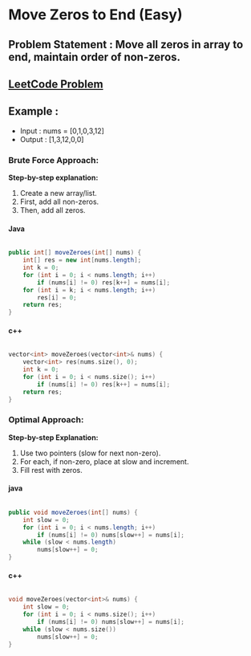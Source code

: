 #  Move Zeros to End (Easy)


## Problem Statement : Move all zeros in array to end, maintain order of non-zeros.


## [LeetCode Problem](https://leetcode.com/problems/move-zeroes/description/)

## Example :
- Input : nums = [0,1,0,3,12]
- Output : [1,3,12,0,0]


### Brute Force Approach: 

**Step-by-step explanation:**
1. Create a new array/list.
2. First, add all non-zeros.
3. Then, add all zeros.


#### Java

```java

public int[] moveZeroes(int[] nums) {
    int[] res = new int[nums.length];
    int k = 0;
    for (int i = 0; i < nums.length; i++)
        if (nums[i] != 0) res[k++] = nums[i];
    for (int i = k; i < nums.length; i++)
        res[i] = 0;
    return res;
}
```

#### c++

```cpp

vector<int> moveZeroes(vector<int>& nums) {
    vector<int> res(nums.size(), 0);
    int k = 0;
    for (int i = 0; i < nums.size(); i++)
        if (nums[i] != 0) res[k++] = nums[i];
    return res;
}
```


### Optimal Approach: 

**Step-by-step Explanation:**
1. Use two pointers (slow for next non-zero).
2. For each, if non-zero, place at slow and increment.
3. Fill rest with zeros.


#### java

``` java

public void moveZeroes(int[] nums) {
    int slow = 0;
    for (int i = 0; i < nums.length; i++)
        if (nums[i] != 0) nums[slow++] = nums[i];
    while (slow < nums.length)
        nums[slow++] = 0;
}
```

#### c++

``` cpp

void moveZeroes(vector<int>& nums) {
    int slow = 0;
    for (int i = 0; i < nums.size(); i++)
        if (nums[i] != 0) nums[slow++] = nums[i];
    while (slow < nums.size())
        nums[slow++] = 0;
}  
```